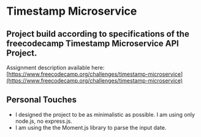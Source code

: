 # Timestamp Microservice

## Project build according to specifications of the freecodecamp Timestamp Microservice API Project.
Assignment description available here: [https://www.freecodecamp.org/challenges/timestamp-microservice](https://www.freecodecamp.org/challenges/timestamp-microservice)


## Personal Touches
* I designed the project to be as minimalistic as possible. I am using only node.js, no express.js.
* I am using the the Moment.js library to parse the input date.

